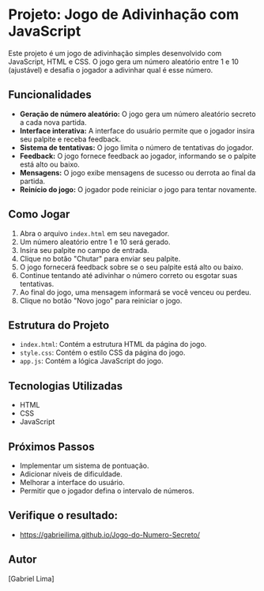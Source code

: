 # Projeto: Jogo de Adivinhação com JavaScript

Este projeto é um jogo de adivinhação simples desenvolvido com JavaScript, HTML e CSS. O jogo gera um número aleatório entre 1 e 10 (ajustável) e desafia o jogador a adivinhar qual é esse número.

## Funcionalidades

*   **Geração de número aleatório:** O jogo gera um número aleatório secreto a cada nova partida.
*   **Interface interativa:** A interface do usuário permite que o jogador insira seu palpite e receba feedback.
*   **Sistema de tentativas:** O jogo limita o número de tentativas do jogador.
*   **Feedback:** O jogo fornece feedback ao jogador, informando se o palpite está alto ou baixo.
*   **Mensagens:** O jogo exibe mensagens de sucesso ou derrota ao final da partida.
*   **Reinício do jogo:** O jogador pode reiniciar o jogo para tentar novamente.

## Como Jogar

1.  Abra o arquivo `index.html` em seu navegador.
2.  Um número aleatório entre 1 e 10 será gerado.
3.  Insira seu palpite no campo de entrada.
4.  Clique no botão "Chutar" para enviar seu palpite.
5.  O jogo fornecerá feedback sobre se o seu palpite está alto ou baixo.
6.  Continue tentando até adivinhar o número correto ou esgotar suas tentativas.
7.  Ao final do jogo, uma mensagem informará se você venceu ou perdeu.
8.  Clique no botão "Novo jogo" para reiniciar o jogo.

## Estrutura do Projeto

*   `index.html`: Contém a estrutura HTML da página do jogo.
*   `style.css`: Contém o estilo CSS da página do jogo.
*   `app.js`: Contém a lógica JavaScript do jogo.

## Tecnologias Utilizadas

*   HTML
*   CSS
*   JavaScript

## Próximos Passos

*   Implementar um sistema de pontuação.
*   Adicionar níveis de dificuldade.
*   Melhorar a interface do usuário.
*   Permitir que o jogador defina o intervalo de números.


## Verifique o resultado:

* https://gabrieilima.github.io/Jogo-do-Numero-Secreto/

## Autor

[Gabriel Lima]